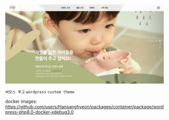 <p align="center">
  <img src="./docs/preview.jpg">
</p>

`써모스 푸고` `wordpress` `custom theme`

docker images: https://github.com/users/Hansanghyeon/packages/container/package/wordpress-php8.0-docker-xdebug3.0